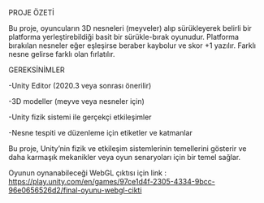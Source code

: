 PROJE ÖZETİ

Bu proje, oyuncuların 3D nesneleri (meyveler) alıp sürükleyerek belirli bir platforma yerleştirebildiği basit bir sürükle-bırak oyunudur. Platforma bırakılan nesneler eğer eşleşirse beraber kaybolur ve skor +1 yazılır. Farklı nesne gelirse farklı olan fırlatılır.



GEREKSİNİMLER

-Unity Editor (2020.3 veya sonrası önerilir)

-3D modeller (meyve veya nesneler için)

-Unity fizik sistemi ile gerçekçi etkileşimler

-Nesne tespiti ve düzenleme için etiketler ve katmanlar

Bu proje, Unity’nin fizik ve etkileşim sistemlerinin temellerini gösterir ve daha karmaşık mekanikler veya oyun senaryoları için bir temel sağlar.

Oyunun oynanabileceği WebGL çıktısı için link :  https://play.unity.com/en/games/97ce1d4f-2305-4334-9bcc-96e0656526d2/final-oyunu-webgl-cikti
